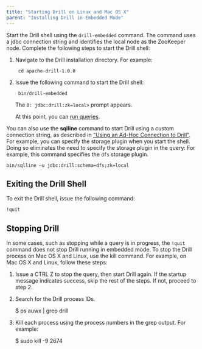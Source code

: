 ```yaml
---
title: "Starting Drill on Linux and Mac OS X"
parent: "Installing Drill in Embedded Mode"
---
```

Start the Drill shell using the `drill-embedded` command. The command uses a jdbc connection string and identifies the local node as the ZooKeeper node. Complete the following steps to start the Drill shell:

1. Navigate to the Drill installation directory. For example:  

        cd apache-drill-1.0.0  

2. Issue the following command to start the Drill shell:

        bin/drill-embedded  

   The `0: jdbc:drill:zk=local>`  prompt appears.  

   At this point, you can [run queries]({{site.baseurl}}/docs/query-data).

You can also use the **sqlline** command to start Drill using a custom connection string, as described in ["Using an Ad-Hoc Connection to Drill"]({{site.baseurl}}/docs/starting-drill-in-distributed-mode/#using-an-ad-hoc-connection-to-drill). For example, you can specify the storage plugin when you start the shell. Doing so eliminates the need to specify the storage plugin in the query: For example, this command specifies the `dfs` storage plugin.

    bin/sqlline –u jdbc:drill:schema=dfs;zk=local

## Exiting the Drill Shell

To exit the Drill shell, issue the following command:

    !quit

## Stopping Drill

In some cases, such as stopping while a query is in progress, the `!quit` command does not stop Drill running in embedded mode. To stop the Drill process on Mac OS X and Linux, use the kill command. For example, on Mac OS X and Linux, follow these steps:

  1. Issue a CTRL Z to stop the query, then start Drill again. If the startup message indicates success, skip the rest of the steps. If not, proceed to step 2.
  2. Search for the Drill process IDs.
  
        $ ps auwx | grep drill
  3. Kill each process using the process numbers in the grep output. For example:

        $ sudo kill -9 2674 